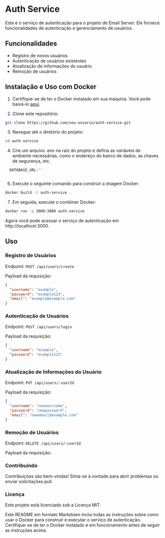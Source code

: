 # Auth Service

Este é o serviço de autenticação para o projeto de Email Server. Ele fornece funcionalidades de autenticação e gerenciamento de usuários.

## Funcionalidades

- Registro de novos usuários
- Autenticação de usuários existentes
- Atualização de informações do usuário
- Remoção de usuários

## Instalação e Uso com Docker

1. Certifique-se de ter o Docker instalado em sua máquina. Você pode baixá-lo [aqui](https://www.docker.com/products/docker-desktop).

2. Clone este repositório:

```bash
git clone https://github.com/seu-usuario/auth-service.git
```

3. Navegue até o diretório do projeto:
```bash
cd auth-service
```
4. Crie um arquivo .env na raiz do projeto e defina as variáveis de ambiente necessárias, como o endereço do banco de dados, as chaves de segurança, etc.
```.env
  DATABASE_URL:''
  
```
6. Execute o seguinte comando para construir a imagem Docker:
```bash
docker build -t auth-service .
```
7. Em seguida, execute o contêiner Docker:
```bash
docker run -p 3000:3000 auth-service
```

Agora você pode acessar o serviço de autenticação em http://localhost:3000.

## Uso

### Registro de Usuários

Endpoint: `POST /api/users/create`

Payload da requisição:

```json
{
  "username": "example",
  "password": "example123",
  "email": "example@example.com"
}
```
### Autenticação de Usuários

Endpoint: `POST /api/users/login`

Payload da requisição:

```json
{
  "username": "example",
  "password": "example123"
}
```
### Atualização de Informações do Usuário

Endpoint: `PUT /api/users/:userId`

Payload da requisição:

```json
{
  "username": "newusername",
  "password": "newpassword",
  "email": "newemail@example.com"
}
```

### Remoção de Usuários

Endpoint: `DELETE /api/users/:userId`

Payload da requisição:

### Contribuindo
Contribuições são bem-vindas! Sinta-se à vontade para abrir problemas ou enviar solicitações pull.

### Licença
Este projeto está licenciado sob a Licença MIT.


Este README em formato Markdown inclui todas as instruções sobre como usar o Docker para construir e executar o serviço de autenticação. Certifique-se de ter o Docker instalado e em funcionamento antes de seguir as instruções acima.
